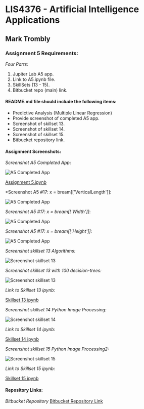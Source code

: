 # LIS4376 - Artificial Intelligence Applications

## Mark Trombly

### Assignment 5 Requirements:

*Four Parts:*

1. Jupiter Lab A5 app.
2. Link to A5.ipynb file.
3. SkillSets (13 - 15).
4. Bitbucket repo (main) link. 

#### README.md file should include the following items:

* Predictive Analysis (Multiple Linear Regression)
* Provide screenshot of completed A5 app.
* Screenshot of skillset 13.
* Screenshot of skillset 14.
* Screenshot of skillset 15.
* Bitbucket repository link.

#### Assignment Screenshots:

*Screenshot A5 Completed App*:

![A5 Completed App](img/a5.png)

[Assignment 5.ipynb](https://github.com/monstermark3d/lis4376/blob/master/a5/a5.ipynb "Assignment 5 ipynb")

*Screenshot A5 #17: x = bream[[\'VerticalLength\']]:

![A5 Completed App](img/a5-vert.png)

*Screenshot A5 #17: x = bream[[\'Width\']]*:

![A5 Completed App](img/a5-width.png)

*Screenshot A5 #17: x = bream[[\'Height\']]*:

![A5 Completed App](img/a5-height.png)

*Screenshot skillset 13 Algorithms:*

![Screenshot skillset 13](img/s13_algorithms.png)

*Screenshot skillset 13 with 100 decision-trees:*

![Screenshot skillset 13](img/s13_algorithms-b.png)

*Link to Skillset 13 ipynb:*

[Skillset 13 ipynb](https://github.com/monstermark3d/lis4376/blob/master/skillsets/s13_algorithms/s13_algorithms.ipynb "S13 Algorithms ipynb")

*Screenshot skillset 14 Python Image Processing:*

![Screenshot skillset 14](img/s14_python_image_processing.png)

*Link to Skillset 14 ipynb:*

[Skillset 14 ipynb](https://github.com/monstermark3d/lis4376/blob/master/skillsets/s14_python_image_processing/s14_image_processing.ipynb "S14 Python Image Processing ipynb")

*Screenshot skillset 15 Python Image Processing2:*

![Screenshot skillset 15](img/s15_python_image_processing2.png)

*Link to Skillset 15 ipynb:*

[Skillset 15 ipynb](https://github.com/monstermark3d/lis4376/blob/master/skillsets/s15_python_image_processing2/s15_image_processing2.ipynb "S15 Python Image Processing2 ipynb")

#### Repository Links:

*Bitbucket Repository*
[Bitbucket Repository Link](https://bitbucket.org/marktrombly/lis4376/src/master/ "Bitbucket Repository Link")